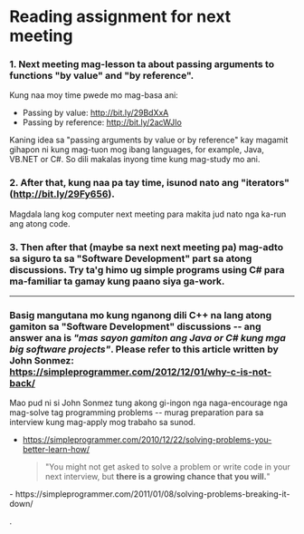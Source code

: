 # Reading assignment for next meeting

### 1. Next meeting mag-lesson ta about passing arguments to functions "by value" and "by reference".

Kung naa moy time pwede mo mag-basa ani:
* Passing by value: http://bit.ly/29BdXxA
* Passing by reference: http://bit.ly/2acWJIo

Kaning idea sa "passing arguments by value or by reference" kay magamit gihapon ni kung mag-tuon mog ibang languages, for example, Java, VB.NET or C#. So dili makalas inyong time kung mag-study mo ani.

### 2. After that, kung naa pa tay time, isunod nato ang "iterators" (http://bit.ly/29Fy656).

Magdala lang kog computer next meeting para makita jud nato nga ka-run ang atong code.

### 3. Then after that (maybe sa next next meeting pa) mag-adto sa siguro ta sa "Software Development" part sa atong discussions. Try ta'g himo ug simple programs using C# para ma-familiar ta gamay kung paano siya ga-work.

------------------



### Basig mangutana mo kung nganong dili C++ na lang atong gamiton sa "Software Development" discussions -- ang answer ana is _"mas sayon gamiton ang Java or C# kung mga big software projects"_. Please refer to this article written by John Sonmez: https://simpleprogrammer.com/2012/12/01/why-c-is-not-back/


Mao pud ni si John Sonmez tung akong gi-ingon nga naga-encourage nga mag-solve tag programming problems -- murag preparation para sa interview kung mag-apply mog trabaho sa sunod.
 - https://simpleprogrammer.com/2010/12/22/solving-problems-you-better-learn-how/
       <blockquote>
"You might not get asked to solve a problem or write code in your next interview, but <strong>there is a growing chance that you will.</strong>"
</blockquote>
 - https://simpleprogrammer.com/2011/01/08/solving-problems-breaking-it-down/
 

.
